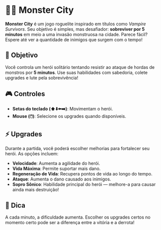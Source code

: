 
# 🧟‍♂️ Monster City

**Monster City** é um jogo roguelite inspirado em títulos como *Vampire Survivors*. Seu objetivo é simples, mas desafiador: **sobreviver por 5 minutos** em meio a uma invasão monstruosa na cidade. Parece fácil? Espere até ver a quantidade de inimigos que surgem com o tempo!

## 🎯 Objetivo

Você controla um herói solitário tentando resistir ao ataque de hordas de monstros por **5 minutos**. Use suas habilidades com sabedoria, colete upgrades e lute pela sobrevivência!

## 🎮 Controles

- **Setas do teclado (⬆️⬇️⬅️➡️)**: Movimentam o herói.
- **Mouse (🖱️)**: Selecione os upgrades quando disponíveis.

## ⚡ Upgrades

Durante a partida, você poderá escolher melhorias para fortalecer seu herói. As opções incluem:

- **Velocidade**: Aumenta a agilidade do herói.
- **Vida Máxima**: Permite suportar mais dano.
- **Regeneração de Vida**: Recupera pontos de vida ao longo do tempo.
- **Ataque**: Aumenta o dano causado aos inimigos.
- **Sopro Sônico**: Habilidade principal do herói — melhore-a para causar ainda mais destruição!

## 🧠 Dica

A cada minuto, a dificuldade aumenta. Escolher os upgrades certos no momento certo pode ser a diferença entre a vitória e a derrota!
